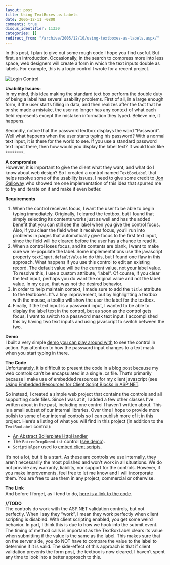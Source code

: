 ```yaml
---
layout: post
title: Using TextBoxes as Labels
date: 2005-12-11 -0800
comments: true
disqus_identifier: 11330
categories: []
redirect_from: "/archive/2005/12/10/using-textboxes-as-labels.aspx/"
---
```


In this post, I plan to give out some rough code I hope you find useful.
But first, an introduction. Occasionally, in the search to compress more
into less space, web designers will create a form in which the text
inputs double as labels. For example, this is a login control I wrote
for a recent project.

![Login Control](http://haacked.com/images/LoginControl.png)

**Usability Issues:**\
 In my mind, this idea making the standard text box perform the double
duty of being a label has several usability problems. First of all, in a
large enough form, if the user starts filling in data, and then realizes
after the fact that he or she made a mistake, the user no longer has any
context of what each field represents except the mistaken information
they typed. Believe me, it happens.

Secondly, notice that the password textbox displays the word “Password”.
Well what happens when the user starts typing his password? With a
normal text input, it is there for the world to see. If you use a
standard password text input there, then how would you display the label
text? It would look like `********`.

**A compromise**\
 However, it is important to give the client what they want, and what do
I know about web design? So I created a control named `TextBoxLabel`
that helps resolve some of the usability issues. I need to give some
credit to [Jon Galloway](http://weblogs.asp.net/jgalloway/) who showed
me one implementation of this idea that spurred me to try and iterate on
it and make it even better.

**Requirements**

1.  When the control receives focus, I want the user to be able to begin
    typing immediately. Originally, I cleared the textbox, but I found
    that simply selecting its contents works just as well and has the
    added benefit that you can still see the label when you give the
    control focus. Also, if you clear the field when it receives focus,
    you’ll run into problems in pages that automatically give focus to
    the first text input, since the field will be cleared before the
    user has a chance to read it.
2.  When a control loses focus, and its contents are blank, I want to
    make sure we re-populate the label. Some implementations use the
    javascript property `textInput.defaultValue` to do this, but I found
    one flaw in this approach. What happens if you use this control to
    edit an existing record. The default value will be the current
    value, not your label value. To resolve this, I use a custom
    attribute, “label”. Of course, if you clear the text input, perhaps
    you do want the original value and not the label value. In my case,
    that was not the desired behavior.
3.  In order to help maintain context, I made sure to add the `title`
    attribute to the textboxes. It’s a tiny improvement, but by
    highlighting a textbox with the mouse, a tooltip will show the user
    the label for the textbox.
4.  Finally, if the text input is a password input, I wanted to be able
    to display the label text in the control, but as soon as the control
    gets focus, I want to switch to a password mask text input. I
    accomplished this by having two text inputs and using javascript to
    switch between the two.

**Demo**\
 I built a very simple [demo you can play around
with](/Demos/TextBoxLabelDemo.aspx) to see the control in action. Pay
attention to how the password input changes to a text mask when you
start typing in there.

**The Code**\
 Unfortunately, it is difficult to present the code in a blog post
because my web controls can’t be encapsulated in a single .cs file.
That’s primarily because I make use of embedded resources for my client
javascript (see [Using Embedded Resources for Client Script Blocks in
ASP.NET](http://haacked.com/archive/2005/04/29/2879.aspx).

So instead, I created a simple web project that contains the controls
and all supporting code files. Since I was at it, I added a few other
classes I’ve written about in the past, including one control I haven’t
written about. This is a small subset of our internal libraries. Over
time I hope to provide more polish to some of our internal controls so I
can publish more of it in this project. Here’s a listing of what you
will find in this project (in addition to the `TextBoxLabel` control):

-   [An Abstract Boilerplate
    HttpHandler](http://haacked.com/archive/2005/03/17/2394.aspx)
-   The `PairedDropDownList` control ([see
    demo](/Demos/PairedDropDownDemo.aspx)).
-   `ScriptHelper` used to [embed client
    scripts](http://haacked.com/archive/2005/04/29/2879.aspx).

It’s not a lot, but it is a start. As these are controls we use
internally, they aren’t necessarily the most polished and won’t work in
all situations. We do not provide any warranty, liability, nor support
for the controls. However, if you make improvements, feel free to let me
know and I will incorporate them. You are free to use them in any
project, commercial or otherwise.

**The Link**\
 And before I forget, as I tend to do, [here is a link to the
code](/Code/Velocit.Web.Public.zip).

**//TODO**\
 The controls do work with the ASP.NET validation controls, but not
perfectly. When I say they “work”, I mean they work perfectly when
client scripting is disabled. With client scripting enabled, you get
some weird behavior. In part, I think this is due to how we hook into
the submit event. The timing of method calls is important as the
TextBoxLabel clears its value when submitting if the value is the same
as the label. This makes sure that on the server side, you do NOT have
to compare the value to the label to determine if it is valid. The
side-effect of this approach is that if client validation prevents the
form post, the textbox is now cleared. I haven’t spent any time to look
into a better approach to this.

